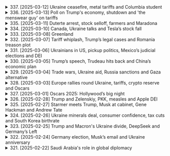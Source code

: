 <details>
<summary>337. [2025-03-12] Ukraine ceasefire, metal tariffs and Columbia student</summary><br>

<a href="https://www.youtube.com/watch?v=_UutMezE6d8" target="_blank">
    <img src="https://img.youtube.com/vi/_UutMezE6d8/maxresdefault.jpg" 
        alt="[Youtube]" width="200">
</a>

# Ukraine ceasefire, metal tariffs and Columbia student

## Reuters World News - 2024年3月12日 新聞重點整理

**一、烏克蘭衝突與國際關係：**

*   並無直接提及烏克蘭衝突，但新聞提及格陵蘭選舉，及美國總統Trump 對格陵蘭的干預意圖，進一步凸顯國際地緣政治的緊張局勢。

**二、國際貿易與經濟：**

*   **美國關稅政策：**美國總統Trump威脅對加拿大實施50%關稅，後又表示可能取消，顯示貿易政策的不穩定性及不確定性。這些關稅與北美貿易的潛在影響。

**三、美國國內政治與政府運作：**

*   **聯邦政府預算：**美國國會眾議院通過臨時法案，避免聯邦政府在本週五截止前關門，但仍需參議院通過、總統簽署才能生效。
*   **政府機構裁員：**美國教育部將裁減人員，符合特朗普政府推動的政府機構人員削減目標。

**四、地區衝突與恐怖主義:**

*   **巴基斯坦列車襲擊事件：** 俾路支解放軍炸毀鐵路線並射擊列車，造成人員傷亡及人質被扣留。巴基斯坦軍隊已展開營救行動。

**五、法律與人權:**

*  **美國移民法與學生抗爭**: 一名參與哥倫比亞大學支持巴勒斯坦示威且持有綠卡的學生，遭移民及海關執法局逮捕，引發對美國政府以抗議活動為由，對持合法身分的居民進行遣返之爭議，並可能為其他綠卡持有者帶來擔憂。該案件正在聯邦法院審理中。

**六、新聞推薦：**

*   **格陵蘭選舉結果:** 反對獨立但親丹麥的民主黨勝選。特朗普對格陵蘭的干預提高了對該島選舉的全球關注，也突顯了地緣政治競爭對北極地區的影響。
</details>

<details>
<summary>336. [2025-03-13] Poll on Trump's economy, shutdown and 'the menswear guy' on tariffs</summary><br>

<a href="https://www.youtube.com/watch?v=kg1Twiye3mE" target="_blank">
    <img src="https://img.youtube.com/vi/kg1Twiye3mE/maxresdefault.jpg" 
        alt="[Youtube]" width="200">
</a>

# Poll on Trump's economy, shutdown and 'the menswear guy' on tariffs

## Reuters 世界新聞廣播重點摘要（3 月 13 日）

**一、國內政治經濟動態 (美國)**

*   **民眾對特朗普經濟政策的反思：** 民意調查顯示，民眾對特朗普總統的貿易政策，特別是關稅政策可能對國內就業和物價產生的影響存在疑慮。
*   **聯邦預算法案：** 眾議院通過政府支出法案，但遇上參議院民主黨人阻力，可能造成政府停擺危機。民主黨內部對於法案的協商存在分歧。
*   **「美國製造」可行性：** 儘管特朗普政府倡導「美國製造」，但由於產業結構、勞動成本以及某些原物料依賴進口等原因，一些產業（例如服裝）要完全恢復國內生產仍具有挑戰性。

**二、國家安全與國際關係**

*   無明顯提及。

**三、國內社會議題 (美國)**

*   **醫療保健政策創新：** 瑞士推出一項創新醫療保健計畫，醫生開始開立「自然處方」，鼓勵民眾到戶外散步或參觀美術館等，以提升心理健康。
*    **特朗普的襪子：** 白宮對愛爾蘭領導人來訪時副總統凡斯所穿的袜子表现出兴趣。

**四、國際新聞**

*   **阿根廷抗議活動：** 阿根廷爆發由退休人員和球迷組成的抗議活動，反對總統米雷的養老金改革措施，並與警察發生衝突。
*   無明顯提及。
**五、經濟與產業趨勢**

*   **服裝產業：** 分析指出，美國要恢復服裝產業生產並非易事，涉及到產業鏈完整性、勞動力成本以及部分原物料進口依賴等因素。
*   **貿易政策：** 關稅政策意圖刺激國內生產，但其效果仍有待觀察，可能對民眾產生物價上漲影響。
</details>

<details>
<summary>335. [2025-03-11] Duterte arrest, stock selloff, farmers and Maradona</summary><br>

<a href="https://www.youtube.com/watch?v=eHq0fCvqtrw" target="_blank">
    <img src="https://img.youtube.com/vi/eHq0fCvqtrw/maxresdefault.jpg" 
        alt="[Youtube]" width="200">
</a>

# Duterte arrest, stock selloff, farmers and Maradona

### 全球新聞精要整理

#### 1. 地區衝突與安全事件
- **烏克蘭對俄羅斯的無人機攻擊**  
  - 烏克蘭發動了迄今為止規模最大的無人機襲擊，針對俄羅斯首都莫斯科。
  - 已有至少91架無人機被擊落，導致火災並迫使機場關閉和航班 diversion。

- **美國軍事運輸事故**  
  - 一艘承載航煤的油輪在英國東北部海域與葡萄牙籍集裝箱船相撞起火。
  - 雙方船員均棄船逃生，事故對美軍行動可能造成影響。

#### 2. 移民與司法案件
- **巴勒斯坦學生遣返案**  
  - 法庭臨時阻止了被逮捕的哥倫比亞大學巴勒斯坦學生素種 Mahmud Khalil 的 deportation。
  - 聽證會已安排於週三舉行，目前他被羈押在路易斯安那州的移民監獄。

#### 3. 球星逝世法律訴訟
- **迭戈·馬拉多納去世案件**  
  -阿根廷開庭審理足球明星迭戈·馬拉多納醫療團隊，指控其過失導致他的死亡。
  - 馬拉多納於2020年因腦手術後的心臟病發作去世。
  - 警方指責醫療團隊在治療過程中表現「不當、不足且輕率」。

#### 4. 公共衛生與事故
- **教皇弗朗西斯的健康狀況**  
  - 88歲的教皇已出院，目前恢復情況良好。
  - 他此前因雙側肺炎住院治療三個星期。

#### 5. 經濟與商業動態
- **綠咖啡豆竊案頻發**  
  - 綠咖啡豆價格創歷史新高，美國各地報告多起盜竊案件。
  - 如需了解更多信息，可收聽我們的《 coffee Econ World》播客。

#### 6. 生物多樣性保育
- **美洲虎	save行動**  
  - 美國境內野生美洲虎數量少於100隻，科學家正在實施繁育計劃。
  - 專家們進行野外調查和生育治療，以期恢復該物種。

---

### 要點總結
- **地緣政治**：烏克蘭對俄羅斯的軍事行動升級，美軍運輸事故引發關注。
- **司法案件**：巴勒斯坦學生遣返案和馬拉多納醫療團隊受審成為焦點。
- **公共衛生**：教皇健康狀況改善，但綠咖啡豆竊案反映經濟影響。
- **文化與體育**：足球-icon 馬拉多納的去世引發社會輿論對其醫療團隊的質疑。
- **環境保育**：美洲虎/save行動呼籲公眾關注生物多樣性保護。
</details>

<details>
<summary>334. [2025-03-10] Canada, Ukraine talks and Tesla’s stock fall</summary><br>

<a href="https://www.youtube.com/watch?v=tvyqSC9k3RY" target="_blank">
    <img src="https://img.youtube.com/vi/tvyqSC9k3RY/maxresdefault.jpg" 
        alt="[Youtube]" width="200">
</a>

# Canada, Ukraine talks and Tesla’s stock fall

### 小結論整理

#### 1. 加拿大政治形勢：新任總理肖恩·弗裏蘭德
- **政黨背景**：由自由黨於2023年6月贏得議會多數席位後組建的新政府。
- **內政焦點**：
  - 推動經濟增長與就業，特別是中西部地區。
  - 加強公共醫療、教育和基礎設施建設。
- **外交政策**：計劃於秋季訪問美國，預期將深化美加 trade partnership並討論氣候變遷合作。

#### 2. 國際金融市場動態
- **主要指數表現**：
  - 標普500指數在6月經歷小幅波動後企穩。
  - 美元兌人民幣匯率保持穩定，未見顯著升值壓力。
- **央行貨幣政策**：
  - 美聯儲於6月底宣布暫停加息周期，觀察通脹數據。
  - 歐洲央行則維持基準利率不變，並釋放寬鬆信號以刺激經濟。

#### 3. 地區政治與衝突
- **烏克蘭局勢**：
  - 雙方交火持續，俄羅斯加大軍事壓力。
  - 總結盟友提供進一步軍事援助，並擬於秋季推出更多制裁措施。
- **中東情勢**：
  - 以色列與哈瑪斯衝突進入膠著狀態，國際斡旋努力未見突破。
  - 聯合國呼籲 humanitarian aid以應對人道主義危機。

#### 4. 科技產業最新趨勢
- **人工智慧與科技巨擘**：
  - Google母公司Alphabet宣佈成立新的人工智慧部門，瞄準企業級AI應用市場。
  - 蘋果(Apple)於夏季發表會推出新款iPhone及服務更新，強調_ecosystem整合。
- **電動車產業挑戰**：
  - Tesla股價近期波動劇烈，估值高企但銷售增速放緩。
  - 投資者關注Elon Musk的政治參與是否影響公司形象及其核心業務的穩定性。

#### 5. 環境與可再生能源
- **全球氣候行動**：
  - G7峯會承諾增加對可再生能源項目的投資，並設定更嚴格的碳排放目標。
  - 各國政府加速推動綠能轉型，預期將帶動相關產業鏈發展。
- **棕櫚油市場變革**：
  - 生產增長放緩，印尼轉向提升 biodiesel生產，影響全球油脂供需格局。

#### 6. 經濟與貿易趨勢
- **全球供應鏈調整**：
  - 企業加速將生產業務遷移至成本較低的 region，以分散風險並降低成本。
  - 新興市場國家吸引外資能力提升，成為 multinational corporation 的新焦點。
- **消費市場變化**：
  - 可持續消費趨勢上升，消費者更傾向於選擇 eco-friendly 產品。
  - 加工食品行業面臨重塑壓力，需應對健康與環保雙重挑戰。

#### 7. 公共衛生與健康
- **全球疫情監控**：
  - 各地疫苗接種率進一步提升，但新變異株的出現仍帶來潛在風險。
  - 醫療系統持續調整應對策略，強化防疫措施的有效性。
- **公共健康政策**：
  - 加強 mental health 資源投入，應對疫情後的心理社會影響。
  - 推動數位醫療技術應用，提升服務效率與可及性。

#### 8. 教育與科技融合
- **教育創新**：
  - 在線教育平臺進一步普及，顛覆傳統教學模式。
  - 學校開始試行混合式學習，結合線上線下資源優勢。
- **技能發展**：
  - 增強職業訓練計劃，幫助勞工適應科技變革帶來的職場變化。
  - 鼓勵跨學科教育，培養綜合性人才以應對未來挑戰。

---

以上為今日要聞的結構化整理，涵蓋政治、金融、科技等多個層面，提供客觀簡潔的資訊概覽。
</details>

<details>
<summary>333. [2025-03-08] Greenland</summary><br>

<a href="https://www.youtube.com/watch?v=1b4ZBs20jyM" target="_blank">
    <img src="https://img.youtube.com/vi/1b4ZBs20jyM/maxresdefault.jpg" 
        alt="[Youtube]" width="200">
</a>

# Greenland

### 重頭整理：格陵蘭政治與經濟動態

#### 主要事件：
- **特朗普提出購買格陵蘭**  
  美國總統唐納德·特朗普於2019年表露出有意購買格陵蘭，此舉引發國際關注。丹麥首相梅特·弗雷德裏克森迅速否決，強調格陵蘭是丹麥王國的一部分，不可出售。

- **格陵蘭的自治權**  
  格陵蘭自1979年起享有高度自治權，包括外交、防禦及主要內政事務。然而，其經濟依賴丹麥的補助，年金額約9.9億美元。

#### 政治動態：
- **2020年格陵蘭議會選舉**  
  格陵蘭將於2020年舉辦議會選舉，主要政黨包括「左翼紅綠 alliance」（nasaraq）及傳統大黨。nasaraq主張.accelerate 與丹麥的脫盟談判，並在若干年內實現完全獨立。

- **政治辯論與考量**  
  儘管公眾情緒支持脫離丹麥，但實際行動需逐步進行，包括經濟結構調整及礦業、旅遊等產業的發展。政治家普遍認為，獨立需在經濟條件成熟後方可施行。

#### 經濟因素：
- **丹麥的年度補助**  
  丹麥每年提供格陵蘭約9.9億美元的補助，涵蓋教育、醫療及基礎設施等領域。

- **經濟挑戰與機會**  
  格陵蘭面臨 economy 過渡期，需倚賴礦業（如稀土金屬開採）及旅遊業的發展。然而，這些產業易受環境保護主義及全球市場波動影響。

#### 各方影響：
- **美國的 관심**  
  美國對格陵蘭的戰略價值日益提高，尤其在 Arctic 大區塊鏈。特朗普的興趣促使美國更為密切地關注該地的政治與經濟動態。

- **丹麥的反應**  
  丹麥政府面對特朗普的購買提議感到措手不及，並強調格陵蘭的自治權。然其亦意識到需平衡與美國的盟友關係及對格陵蘭的承諾。

- **格陵蘭公眾輿論**  
  格陵蘭公眾普遍支持獨立，但實際行動多取決於經濟條件是否成熟。政治辯論中，脫離丹麥的談判需逐步展開，並確保在過渡期內獲得必要支持。

#### 結論：
格陵蘭的政治與經濟動向將對其未來自治及區域格局產生重大影響。美國的興趣提高了該地的地緣政治重要性，而丹麥則需在保障自身利益的同時，尊重格陵蘭的自決權。儘管公眾情緒高昂，但實際獨立仍需待經濟條件成熟後方可實現。
</details>

<details>
<summary>332. [2025-03-07] Tariff whiplash, Trump’s legal cases and Romania treason plot</summary><br>

<a href="https://www.youtube.com/watch?v=RDRTcRdNN1w" target="_blank">
    <img src="https://img.youtube.com/vi/RDRTcRdNN1w/maxresdefault.jpg" 
        alt="[Youtube]" width="200">
</a>

# Tariff whiplash, Trump’s legal cases and Romania treason plot

### 總結：文章要點整理

#### 1. **政治與法律動態**
- **美國：**  
  - 特朗普政府在司法方面遭遇挫折，特別是在阻止其任命人員訪問敏感政府數據庫的案件中。
  - 法院批准了特斯拉首席執行官馬斯克及其副手訪問多個政府部門的數據庫，包括勞工、衛生和教育機構。
  
- **羅馬尼亞：**  
  - 檢察機關以叛國罪逮捕六人，指控其涉嫌與俄róts密謀，企圖解散北約並改變憲政秩序。
  - 一名101歲的退役將軍因涉嫌反對現政府而被搜查，他被指為法西斯主義者並公開表達對當前政權的敵意。

#### 2. **國際事務**
- **加拿大：**  
  - 舉案人特魯多宣布辭去自由黨領袖職務，將由黨內成員投票選出繼任者。此舉旨在吸引保守派選民，利用愛國主義浪潮鞏固政黨地位。

#### 3. **科技與產業**
- **加密貨幣：**  
  - 特朗普邀請.crypto界高管至白宮，討論如何將美國打造成全球加密貨幣中心，凸顯其對數字資產的重視。

#### 4. **安全與公共秩序**
- **法國：**  
  - 巴黎地鐵發現未引爆的二戰時期盟軍炸彈，影響市區及全國乘客流量，造成交通混亂。

#### 5. **文化與歷史**
- **格陵蘭：**  
  - 文章推薦了一期有關格陵蘭的特別播客，探討當地居民是否希望脫丹獨立並向美國靠攏，強調該島在戰略上的重要性。

---

### 結論：
本文涵蓋了多個領域的重要事件，包括政治、法律、科技、安全和文化等。特朗普政府在司法方面的挑戰及加密貨幣政策的發展尤為引人注目，而羅馬尼亞的政治風波和巴黎的交通問題則體現了國際與地方層面的不穩定因素。
</details>

<details>
<summary>331. [2025-03-06] Ukrainians in US, pickup politics, Mexico’s judicial elections and DEI</summary><br>

<a href="https://www.youtube.com/watch?v=mWFqveU6jVQ" target="_blank">
    <img src="https://img.youtube.com/vi/mWFqveU6jVQ/maxresdefault.jpg" 
        alt="[Youtube]" width="200">
</a>

# Ukrainians in US, pickup politics, Mexico’s judicial elections and DEI

### 要點整理

#### 1. **墨西哥司法選舉的安全風險**
- 墨西哥將於6月1日首次舉辦司法法官與地方法官的直選，這在墨西哥歷史尚屬首次。
- 此次改革旨在清除司法體系中的腐敗問題，但批評者認為此舉可能使司法系統更容易受到政治勢力和有組織犯罪的影響。
- 選舉期間的安全風險極高，過去幾年墨西哥的大規模選舉常伴隨著候選人遇害事件。2024年的總統大選就有至少37名候選人在投票日前遭刺殺。
- 初步統計顯示，自2012年以來，墨西哥已有至少22名法官或司法工作人員被殺害。

#### 2. **政府的安全保障措施不足**
- 就記者詢問政府是否會加強對 Judicial 遴選候選人的安全保護時，墨西哥政府未作出明確回應。
- 多位司法界人士（包括退休的最高法院法官、律師和法學教授）質疑政府是否有能力保障這些高風險候選人的人身安全。
- 司法職員因處理涉及有組織犯罪的重要案件而暴露於巨大危險之中，此次改革使候選人的曝光度進一步提高，增加了其本人及其家人的安全風險。

#### 3. **企業在DEI（多元、平等和包容）政策上的兩面性**
- 多家美國零售商如Target和Amazon公開回縮其多元化、平等與包容（DEI）計劃，但在背後仍維持某些相關活動。
- 背後操作包括贊助 Pride 狀巡遊以及為員工提供資源團體等。
- 企業在面對政府壓力和消費者反彈時，需平衡兩者關係。一些公司如Costco選擇堅守DEI政策，認為其對業務和顧客有利。

#### 4. **全球投資市場的 geopolitical 風險**
- 投資者擔憂各國 military spending 的增加可能引發軍事衝突。
- 德國宣布大幅提高防禦開支，導致德國債券價格下跌。此趨勢在亞洲國家也可能出現，預期相關地區的政府債券將會跟跌。

#### 5. ** Congo 正在演變為區域性戰爭**
- 剛果民主共和國（DRC）東部爆發的衝突正在擴大化，烏幹達、盧旺達和布隆迪等鄰國已介入。
- 衝突升級可能引發更廣泛的地區安全問題，值得密切關注。

---

### 總結
此次整理涵蓋了墨西哥司法選舉的安全風險、企業在DEI政策上的兩面性、全球投資市場的 geopolitical 風險以及 Congo 區域衝突的升級。各個事件均展現出政治、安全和經濟層面上的複雜挑戰，值得進一步關注與分析。
</details>

<details>
<summary>330. [2025-03-05] Trump’s speech, Trudeau hits back and China’s economic plan</summary><br>

<a href="https://www.youtube.com/watch?v=IW36IctyQfk" target="_blank">
    <img src="https://img.youtube.com/vi/IW36IctyQfk/maxresdefault.jpg" 
        alt="[Youtube]" width="200">
</a>

# Trump’s speech, Trudeau hits back and China’s economic plan

### 標題：Trump 第二任期開局：貿易戰、國內政策與國際關係動態

---

#### 一、特朗普政府推出新一輪貿易措施
1. **宣布加徵關稅**  
   - 美國總統特朗普於2023年3月宣布對加拿大和墨西哥鋼鋁產品加徵附加關稅，並威脅將對進口汽車及零部件徵收高額關稅。
   - 此舉引發市場擔憂，擔心可能影響全球貿易格局並導致美國盟友歐洲國家遭殃。

2. **劍指中國**  
   - 美國政府祭出「301條款」，針對中國智慧財產權侵 infringements 和技術轉移問題，宣布將對價值約500億美元的中國進口商品加徵25%的關稅。
   - 投資者普遍憂慮此政策可能引發中美貿易戰升級。

---

#### 二、中國應對措施與政策調整
1. **推出刺激方案**  
   - 面對美 Trade War 的壓力，中國政府提出2023年經濟增長目標為5%，並計劃通過基建投資和稅務優惠等多項刺激措施穩住經濟基本面。

2. **外交布局調整**  
   - 中國呼籲與美國展開談判，避免貿易關係進一步惡化。
   - 外交部長王毅強調，中方願意在平等和相互尊重的基礎上解決分歧，但堅決反對任何國家濫用貿易政策作為政治工具。

---

#### 三、國際市場反應與影響
1. **股市震蕩**  
   - 美國宣布加徵鋼鋁關稅後，全球股市出現大幅震蕩，尤其是瓻指和道瓊斯指數跌幅明顯。
   - 投資者擔心此政策可能拖累全球經濟成長。

2. **貿易夥伴反制**  
   - 加拿大、墨西哥及歐盟國家紛紛宣布反制措施，包括對美國農產品徵稅等，導致跨 Atlantive 達成新的貿易緊張。  

---

#### 四、特朗普政府的國內政策方向
1. **「America First」政策**  
   - 特朗普 administration 確信關稅是有效的政策工具，用於實現與盟友和競爭對手的談判目標。
   - 他強調，新政策旨在確保美國產業安全並保護 jobs。

2. ** NAFTA 重新 Negotiate**  
   - 美國政府已表示將重新 negotiation北美洲自由貿易協定（NAFTA），以期取得更有利於美國的條件。

---

#### 五、其他國際事務動態
1. **中東政策調整**  
   - 特朗普政府宣布埃及重建加薩走廊的計劃，涉及530億美元資金，旨在避免巴勒斯坦人流離失所。
   - 此舉被批評為繞過加薩當前現實，未考慮 Palestinian 的權益。

2. **美中科技戰**  
   - 美國政府以「潔淨網路」名義，推動盟友限制與中國科技巨擘的合作，尤其是華為和抖音等企業。
   - 此政策可能進一步影響全球科技產業格局。

---

#### 六、結語
特朗普政府的貿易政策和外交策略正在引發全球市場和國際關係的重大調整。雖然短期內美國或許能提升國內產業競爭力，但長遠而言，此政策可能對全球經濟造成不小衝擊。接下來，中美之間能否達成妥協將成為影響全球貿易形勢的關鍵。
</details>

<details>
<summary>329. [2025-03-04] Trade wars, Ukraine aid, Russia sanctions and Gaza alternative</summary><br>

<a href="https://www.youtube.com/watch?v=4iLWkPOiUfI" target="_blank">
    <img src="https://img.youtube.com/vi/4iLWkPOiUfI/maxresdefault.jpg" 
        alt="[Youtube]" width="200">
</a>

# Trade wars, Ukraine aid, Russia sanctions and Gaza alternative

### 總覽 
本文涵蓋了多個國際事件與政治動態，主要圍繞 **俄羅斯制裁**、**中東局勢**、**德國安全事件** 以及 **教皇健康狀況** 展開。

---

### 1. 俄羅斯制裁與特朗普政府的考量  
- **內容**：特朗普administration正在考慮放寬對俄制裁，這與其恢復與莫斯科關係的努力一致。  
- **影響**：此舉可能為俄羅斯經濟帶來喘息空間，並可能促使俄美之間的進一步談判。

---

### 2. 中東 Arab 聯盟提出加薩走廊未來計劃  
- **內容**：Arab國家提出了一項不包括哈馬斯的新計劃，旨在解決加薩走廊的未來問題。  
- **挑戰**：該計劃未明確資金來源、哈馬斯角色以及其他阿拉伯國家的支持態度。

---

### 3. 德國曼海姆恐怖主義事件  
- **內容**：一名德國男子駕車撞向人羣，造成至少2人死亡和11人受傷。  
- **動機**：犯罪嫌疑人似乎並非出於政治或宗教目的，而是可能心理健康問題。

---

### 4. 教皇 Francis 的健康狀況  
- **內容**：教皇因雙重肺炎住院治療，已出現兩次急性呼吸衰竭情況。  
- **年齡**：88歲的Francis健康狀況受到關注，外界對其康復情況表示關切。

---

### 5. 俄羅斯與伊朗的防務合作深化  
- **內容**：多名俄羅斯導彈專家近期前往伊朗，顯示兩國在防務領域的合作進一步加深。  
- **意涵**：此舉可能增強伊朗的軍事能力，並對地區局勢產生影響。

---

### 總結 
本文反映了當前國際政治與安全領域的主要動態，包括制裁政策、terrorism事件、中東和平進程以及教皇健康等多個層面。
</details>

<details>
<summary>328. [2025-03-03] Europe rallies round Ukraine, tariffs, crypto reserve and Oscars</summary><br>

<a href="https://www.youtube.com/watch?v=V08KcUn6a_8" target="_blank">
    <img src="https://img.youtube.com/vi/V08KcUn6a_8/maxresdefault.jpg" 
        alt="[Youtube]" width="200">
</a>

# Europe rallies round Ukraine, tariffs, crypto reserve and Oscars

### 重大國際事件與政治發展

#### 歐盟與中國的投資協定談判受挫
- **歐盟委員會**宣布與中國進行的 Comprehensive Investment Agreement (CIA) 談判暫停，主要原因是中方未能解決市場準入和公平競爭規則等問題。
- 此決定反映了歐方對中資企業赴歐投資的關切，尤其是在關鍵技術和產業領域。

#### 中國監管機構加強反壟斷措施
- **國家市場監管總局**針對科技巨頭展開反壟斷調查，重點包括阿里巴巴、騰訊等公司涉嫌濫用市場支配地位的行爲。
- 監管力度加大旨在促進公平競爭和保護消費者權益，但也引發了對企業創新活動可能受限的擔憂。

### 經濟與金融動態

#### 人民幣匯率波動加劇
- 近期人民幣兌美元匯率出現較大波動，主要受中美貨幣政策差異和地緣政治緊張局勢影響。
- 中國央行通過外匯幹預和政策調整，以穩定匯市預期。

#### 全球供應鏈面臨挑戰
- 疫情持續影響全球供應鏈，尤其是東南亞國家的生產中斷進一步加劇了芯片和其他零部件的短缺問題。
- 多國政府開始採取措施緩解供應鏈壓力，包括提供財政補貼和簡化貿易程序。

### 社會與文化新聞

#### 中國電影《長津湖》獲國際殊榮
- 該影片在多個國際電影節上獲得獎項，展示了中國電影工業的進步和對歷史事件的深刻刻畫。
- 影片的成功反映了國內觀衆對中國戰爭題材的濃厚興趣，同時也提升了國際市場對中國電影的關注度。

### 科技與創新

#### 新能源汽車發展迅速
- 中國政府繼續推動新能源汽車行業的發展，2021年前三季度電動車銷量同比增長超過兩倍。
- 多家國內外車企加大研發投入和生產布局，市場競爭日益激烈。

### 環境與可持續發展

#### 氣候變化應對措施取得進展
- 全球多國在聯合國氣候變化會議上達成多項共識，包括加快淘汰化石燃料和增加對可再生能源的投資。
- 中國承諾實現碳中和目標，並計劃在未來十年內大幅減少溫室氣體排放。

### 文化與娛樂

#### 奧斯卡頒獎禮亮點紛呈
- 電影《Anora》贏得多項大獎，成爲今年奧斯卡的最大贏家。
- 頒獎典禮上政治話題相對較少，但仍有部分環節反映了對當前國際局勢的關注。

### 總結
以上事件涵蓋了政治、經濟、社會、科技和文化等多個領域，展現了當前全球格局下的主要發展趨勢和挑戰。
</details>

<details>
<summary>327. [2025-03-01] Oscars 2025: Hollywood’s big night</summary><br>

<a href="https://www.youtube.com/watch?v=84C__WRLk0o" target="_blank">
    <img src="https://img.youtube.com/vi/84C__WRLk0o/maxresdefault.jpg" 
        alt="[Youtube]" width="200">
</a>

# Oscars 2025: Hollywood’s big night

舞臺技術與流程  
- 現場布置與技術設備：紅毯區、主會場（Dolby Theater）的音響燈光，以及攝影機位。  
- 獎項揭曉與頒獎過程：通過實時數據傳輸和多平臺分發實現同步直播。  
- 演員及嘉賓互動：紅毯上的交流以及後臺準備情況。  

背後團隊與工作  
- 記者團隊的工作流程與分工：前期準備、現場協調、稿件撰寫等。  
- 技術支持スタッフ：負責舞臺設備維護、燈光音響控制和攝影機操作。  
- 媒體傳播策略：通過不同平臺（如Reuters App）分發實時信息，並進行內容的編輯和審核。
</details>

<details>
<summary>326. [2025-02-28] Trump and Zelenskiy, PKK, measles and Apple DEI</summary><br>

<a href="https://www.youtube.com/watch?v=VDSGQZQyjjM" target="_blank">
    <img src="https://img.youtube.com/vi/VDSGQZQyjjM/maxresdefault.jpg" 
        alt="[Youtube]" width="200">
</a>

# Trump and Zelenskiy, PKK, measles and Apple DEI

以下是今天文章內容的清晰、客觀的重點整理：

### 1. 國際與地緣政治相關新聞
- 美國總統特朗普持續施壓蘋果公司放棄其多樣性、平等和包容（DEI）政策，這可能影響蘋果在全球市場的形象和戰略。
  
### 2. 美國國內政治與政策
- 特朗普 administration 推動蘋果停止實施 DEI 樊策，並要求公司在美國進行更多投資，以促進本地經濟 growth。
- 聖路易斯 measles 病毒爆發引發關注，反映政府在公共衛生危機中的應對能力。

### 3. 經濟與金融市場動態
- 蘋果公司股東投票通過繼續執行 DEI 樊策，展現投資者對該政策的支持。
- 蘋果承諾在美國進行5000億美元的投資，這將為美國經濟帶來顯著影響。

### 4. 科技與創新
- 蘋果公司強調其科技研發投入，並在各領域保持創新步伐。
- Tim Cook 強調公司的核心價值觀不變，繼續推進多樣性和包容性政策。

### 5. 娛樂、文化和體育
- 女演員Demi Moore因主演電影《The狀態》獲提名奧斯卡獎，展現其在娛樂界的復出與成就。
</details>

<details>
<summary>325. [2025-02-27] Starmer meets Trump, Musk at cabinet, Gene Hackman and Andrew Tate</summary><br>

<a href="https://www.youtube.com/watch?v=8co-Emd3C00" target="_blank">
    <img src="https://img.youtube.com/vi/8co-Emd3C00/maxresdefault.jpg" 
        alt="[Youtube]" width="200">
</a>

# Starmer meets Trump, Musk at cabinet, Gene Hackman and Andrew Tate

### 國際新聞與事件

1. **加沙地帶衝突**
   - 以色列繼續對加沙地帶的目標進行軍事打擊，包括 Hamas 領導層和武器生產設施。
   - 雙方傷亡情況持續更新，人道主義危機加劇。

2. **也門局勢**
   - 聯合國安理睬呼籲交戰雙方遵循停火協議，但衝突仍未停止。
   - 人道主義組織報告稱，當地居民面臨嚴重的生活困難和物資短缺問題。

### 政治動態

1. **美國政治與政策**
   - 美國總統特朗普宣布一項新的移民政策，提供「綠卡+」途徑，允許支付500萬美元獲得公民身份。
   - 特朗普內閣討論了由埃隆·馬斯克領導的「政府效率辦公室」（Doge）的改革計劃，引發爭議。

2. **中國政治與外交**
   - 中國政府強調堅持「動態清零」政策，以應對新冠疫情的反彈。
   - 中方在南海問題上的立場強硬，反對其他國家的幹預。

### 經濟與金融

1. **全球經濟展望**
   - 國際貨幣基金組織（IMF）下調全球經濟增長預測，主要原因是通脹壓力和地緣政治不確定性。

2. **加密貨幣市場**
   - 比特幣價格波動劇烈，投資者擔憂監管政策收緊。
   - 狗狗幣（Dogecoin）因埃隆·馬斯克的推文影響，短期內價格大幅上漲。

### 科技與創新

1. **技術發展**
   - 特斯拉在自動駕駛技術上取得進展，計劃在未來幾個月內推出新的測試版本。
   - 蘋果公司發布新一代iPhone SE，主打性價比市場。

2. **能源科技**
   - 美國能源部宣布投資於可再生能源項目，旨在實現2030年清潔能源目標。
   - 中國在太陽能電池技術上取得突破，效率提升至新高點。

### 社會與文化

1. **社會問題**
   - 全球多地發生抗議活動，民衆對經濟政策和政治領導表示不滿。
   - 美國社會關於槍支管制的辯論再次升溫，呼籲加強監管的聲音高漲。

2. **文化交流**
   - 聯合國教科文組織將中國福州列爲世界文化遺產，認可其獨特的文化價值。
   - 意大利龐貝古城出土古代壁畫，爲研究古希臘宗教提供新視角。

### 環境與科學

1. **氣候變化**
   - 科學家警告北極海冰面積減少速度加快，可能導致全球氣候模式發生顯著變化。
   - 《生物多樣性公約》 COP15 第二階段會議在加拿大蒙特利爾召開，各國討論保護生物多樣性的具體措施。

2. **醫學突破**
   - 美國研究人員成功利用基因編輯技術治療遺傳性視力障礙，爲未來基因療法提供新方向。
   - 中國科研團隊發現一種新的抗癌藥物，臨牀試驗結果顯示有效率顯著提高。
</details>

<details>
<summary>324. [2025-02-26] Ukraine minerals deal, consumer confidence, tax cuts and South Korea birthrate</summary><br>

<a href="https://www.youtube.com/watch?v=76jHYobE4XQ" target="_blank">
    <img src="https://img.youtube.com/vi/76jHYobE4XQ/maxresdefault.jpg" 
        alt="[Youtube]" width="200">
</a>

# Ukraine minerals deal, consumer confidence, tax cuts and South Korea birthrate

### 文章要點整理

#### 1. 美國股市動向  
- **市場表現**：美國股市昨日受挫，主要原因是消費者對美國經濟的信心下降。  
- **影響因素**：消費信心下滑主要與貿易政策和關稅擔憂有關，創下三年多以來最大單月跌幅。  
- **經濟預期**：消費者擔心關稅將導致物價上漲並威脅就業，可能形成自我實現的惡性循環。

#### 2. 美國經濟信心調查  
- **消費信心**：消費者信心指數下降，提及關稅和貿易政策的不確定性為三年來最高。  
- **商業環境**：企業對未來價格上漲壓力增加，部分行業可能需要提高產品價格。  
- **實質影響**：咖啡 beans 等大宗商品價格上漲，可能最終轉嫁至消費者。

#### 3. 韓國人口政策與生育率  
- **現狀**：韓國為全球生育率最低國家，但近期生育率有所回升，結束了九年下降趨勢。  
- **政策措施**：政府推出鼓勵生育的補貼政策，例如公司提供的嬰兒出生獎金（每人高達70,000美元）。  
- **成效與挑戰**：目前生育率仍低於理想水平，政府計劃投入130億美元以應對人口危機。

#### 4. 過去事件回顧：安卓薩科洛夫的 Nobel 論文走私  
- **歷史背景**：1975年莫斯科寒冷的冬日，蘇聯異見科學家安德烈·薩科洛夫 efforts 獲得諾貝爾和平獎。  
- **事件經過**：為使薩科洛夫的受獎演講內容外流，一場精心策劃的走私行動將講稿帶出蘇聯。  
- **歷史意義**：此事展現了在高度控制的政治環境下，知識分子為追求真相與自由所作的努力。

#### 5. 其他推薦閱讀  
- **Reuters 資源**：更多新聞可在 reuters.com 或 Reuters 應用程式中查閱。  
- **_podcast**：文中提及的《 Econ World》 podcast 提供更多精彩內容，建議訂閱以掌握最新經濟動態。
</details>

<details>
<summary>323. [2025-02-25] Trump and Macron's Ukraine divide, DeepSeek and Germany’s Left</summary><br>

<a href="https://www.youtube.com/watch?v=BTuduktLMxE" target="_blank">
    <img src="https://img.youtube.com/vi/BTuduktLMxE/maxresdefault.jpg" 
        alt="[Youtube]" width="200">
</a>

# Trump and Macron's Ukraine divide, DeepSeek and Germany’s Left

### 索引

#### 1. 全球科技動態

##### a. **美國出口管制**
- **措施**: 特朗普政府計劃加強對芯片出口到中國的限制，特別是AI巨擘Nvidia的芯片。
- **市場影響**: 引發了美國和全球股市的賣出潮，尤其是科技股。 treasury yields下滑。

##### b. **深度求索（DeepSeek）**
- **背景**: 這家中國量子對沖基金在拜登政府制裁之前，已開始建立大型計算集羣。
- **成就**: 開發了具有影響力的AI模型，成為全球矚目焦點。
- **與政府關係**: 獲得了政府的支持和背書，被定位為「國家冠軍」。

##### c. **印度加密貨幣交易**
- **現象**: 在印度的小城市，年輕人熱衷於/crypto交易來補充收入。
- **市場規模**: 市場正在快速擴張，吸引了大量新參與者。

---

#### 2. 美中貿易與科技競爭

##### a. **芯片戰**
- **核心**: 芯片出口限制成為美中科技戰的重要焦點。
- **影響**: 加劇了全球科技市場的不確定性，特別是在AI和半導體行業。

##### b. **中國科技公司的反應**
- **深度求索的低調**: 這家公司在政府要求下保持低調，避免未經批准的媒體接觸。
- **政府支持**: 其他受政府支持的中國科技公司開始採用深度求索的技術。

---

#### 3. 投資市場動態

##### a. **黃金表現**
- **價格**: 黃金創下新高，接近每盎司3,000美元。
- **原因**: 經濟不確定性增加，投資者尋求避險資產。

##### b. **科技股波動**
- **市場反應**: 對美國出口管制的擔憂引發了科技股的大規模拋售。
- **主要影響**: 中國科技股受到最直接的衝擊。

---

#### 4. 政治與政策

##### a. **美國政治立場**
- **背景**: 特朗普政府的政策轉向限制中國科技進步，反映了美中之間日益加劇的地緣政治競爭。
- **未來影響**: 可能會進一步激化美中在科技和貿易領域的對抗。

##### b. **印度加密貨幣法規**
- **發展**: 印度政府可能正在考慮更嚴格的加密貨幣監管政策，以應對市場快速擴張帶來的風險。
- **影響**: 可能會限制加密貨幣交易的自由性，但民間需求仍然龐大。

---

#### 5. 社媒與政治宣傳

##### a. **德國政黨的數位行銷**
- **萊殷選民團體**: 使用TikTok等社交媒體平臺來吸引年輕選民，特別是硬核派。
- **成效**: 風格鮮明的政治內容在年輕人羣中獲得廣泛關注，尤其是 партии ведущих политиков。

##### b. **深度求索的數位策略**
- **低調宣傳**: 深度求索被要求避免未經批准的媒體接觸，這反映了中國政府在科技宣傳方面的謹慎態度。
- **政府背書**: 通過官方渠道強化公司的形象和可信度。

---

#### 6. 經濟與金融

##### a. **全球經濟展望**
- **主要風險**: 美中科技戰、地緣政治緊張局勢以及加密貨幣市場的不穩定性。
- **避險趨勢**: 黃金等貴金屬成為投資者首選。

##### b. **印度經濟影響**
- **加密貨幣交易**: 這一現象反映了印度年輕人對傳統金融體系的不滿，以及他們希望通過創新方式增加收入。
- **未來挑戰**: 政府可能需要在數字貨幣規管和金融穩定之間尋找平衡。

---

### 總結
當前全球科技和經濟格局正在經歷深刻變化。美中科技戰加劇、加密貨幣交易的興起以及投資市場的不確定性，都是影響全球經濟和政治的重要因素。各地政府和企業需要密切跟蹤這些趨勢，並制定相應的策略來應對挑戰和機會。
</details>

<details>
<summary>322. [2025-02-24] Germany election, Musk’s email and Ukraine anniversary</summary><br>

<a href="https://www.youtube.com/watch?v=AfGeWM9el3U" target="_blank">
    <img src="https://img.youtube.com/vi/AfGeWM9el3U/maxresdefault.jpg" 
        alt="[Youtube]" width="200">
</a>

# Germany election, Musk’s email and Ukraine anniversary

### 國際政治與軍事動態:
- 俄羅斯入侵烏克蘭三周年: 烏克蘭總統澤連斯基重申願意爲和平辭職，並尋求加入北約。此言論被認爲是對美國特朗普的間接回應，後者近期稱其爲「獨裁者」。
- 美國政策轉變: 特朗普政府推動迅速結束俄烏戰爭，並與莫斯科方面進行對話。然而，俄羅斯表示希望達成長期和平協議，而非短期停火。
- 國際團結: 多國領導人齊聚基輔參加安全峯會，包括加拿大總理特魯多等，展示對烏克蘭的支持。

### 經濟與政策:
- 聯邦政府員工面臨新要求: 特斯拉CEO埃隆·馬斯克向約200萬聯邦員工發送郵件，要求他們在周一前回復「上周做了什麼」，否則視爲辭職。此行爲引發法律爭議和工會反對。
- 美國政府機構反應: 各部門對馬斯克的要求感到意外，並建議員工在收到進一步指示前不要回應。

### 人權與人道主義:
- 烏克蘭戰場形勢: 在頓涅茨克彼得羅夫斯基地區，約70%的戰鬥傷員來自無人機攻擊。儘管面臨政治分歧，烏軍仍決心繼續作戰。
- 敘利亞文化活動: 在大馬士革，數百人參加了一場音樂和舞蹈表演，該活動在HTS伊斯蘭武裝組織允許下得以舉行。

### 國內政治與社會:
- 美國政府人事動態: 特朗普轉變對烏克蘭立場，尋求和平解決方案，但此舉受到澤連斯基的批評。
- 俄羅斯外交動向: 俄副外長表示支持長期和平協議，並強調其必要性。

### 總結:
以上事件反映了當前國際政治、經濟和社會領域的關鍵動態。從俄烏衝突到美國政府內部政策調整，再到文化與人道主義議題，各方面的互動和挑戰正在塑造全球格局。
</details>

<details>
<summary>321. [2025-02-22] Saudi Arabia's role in global diplomacy</summary><br>

<a href="https://www.youtube.com/watch?v=g2hKPaQX2Ik" target="_blank">
    <img src="https://img.youtube.com/vi/g2hKPaQX2Ik/maxresdefault.jpg" 
        alt="[Youtube]" width="200">
</a>

# Saudi Arabia's role in global diplomacy

### 重點整理：沙特阿拉伯的社會經濟變革與挑戰

#### 1. 油價與預算赤字
- **主題句**：油價對沙特阿拉伯的財政狀況至關重要，但預算赤字仍然是一個嚴峻的問題。  
  - 當前油價約爲每桶75至80美元，爲政府提供了穩定的收入來源。
  - 儘管如此，沙特的財政支出仍超過其石油收入，導致持續的預算赤字。

#### 2. 沙特阿拉伯主權財富基金（Public Investment Fund, PIF）
- **主題句**：PIF是沙特實現經濟多元化的重要工具，但在擺脫對石油依賴方面仍需努力。  
  - PIF的資金主要來源於石油收入。
  - 儘管在國內外進行了多項重大投資，但其運營仍高度依賴石油行業。

#### 3. 經濟改革與社會變化
- **主題句**：沙特的「2030願景」旨在實現經濟和社會的現代化，取得了顯著進展。  
  - 社會方面：女性不再需要穿罩袍和遮頭巾，且有權駕駛。娛樂設施如電影院的開放以及利雅得季節等活動吸引了國際關注。
  - 經濟方面：面臨物價上漲、生活成本增加等問題，普通民衆對經濟改革的效果感受不一。

#### 4. 普通沙特民衆的生活狀況
- **主題句**：儘管社會層面發生了顯著變化，但經濟壓力和生活成本的上升給許多普通民衆帶來了挑戰。  
  - 許多年輕人對社會開放政策表示歡迎。
  - 騙局司機等受訪者反映，物價上漲和生活困難是當前的主要問題。

#### 5. 沙特阿拉伯與其他海灣國家的對比
- **主題句**：與阿聯酋等鄰國相比，沙特的人口規模大得多，且存在一定程度的貧困現象。  
  - 阿聯酋人口較少，財富分配更爲集中。
  - 沙特需要在經濟改革中關注不同社會階層的需求。

### 主要實體
- **國家**：沙特阿拉伯、阿聯酋。
- **組織**：Public Investment Fund (PIF)。
- **個人**：穆罕默德·本·薩勒曼（Mohammed bin Salman，即MBS）。

### 結論
儘管沙特在經濟和社會改革方面取得了顯著進展，但預算赤字和普通民衆的經濟壓力仍然是需要解決的重要問題。同時，社會變革帶來的文化衝擊也爲政府提出了新的挑戰。
</details>

